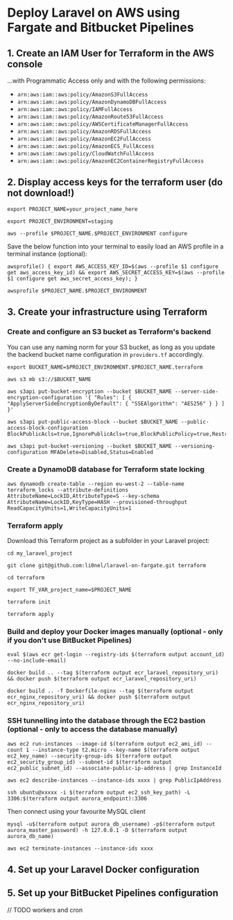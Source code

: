 # Deploy Laravel on AWS using Fargate and Bitbucket Pipelines

## 1. Create an IAM User for Terraform in the AWS console
...with Programmatic Access only and with the following permissions:

- `arn:aws:iam::aws:policy/AmazonS3FullAccess`
- `arn:aws:iam::aws:policy/AmazonDynamoDBFullAccess`
- `arn:aws:iam::aws:policy/IAMFullAccess`
- `arn:aws:iam::aws:policy/AmazonRoute53FullAccess`
- `arn:aws:iam::aws:policy/AWSCertificateManagerFullAccess`
- `arn:aws:iam::aws:policy/AmazonRDSFullAccess`
- `arn:aws:iam::aws:policy/AmazonEC2FullAccess`
- `arn:aws:iam::aws:policy/AmazonECS_FullAccess`
- `arn:aws:iam::aws:policy/CloudWatchFullAccess`
- `arn:aws:iam::aws:policy/AmazonEC2ContainerRegistryFullAccess`


## 2. Display access keys for the terraform user (do not download!)
```
export PROJECT_NAME=your_project_name_here

export PROJECT_ENVIRONMENT=staging

aws --profile $PROJECT_NAME.$PROJECT_ENVIRONMENT configure
```

Save the below function into your terminal to easily load an AWS profile in a terminal instance (optional):
```
awsprofile() { export AWS_ACCESS_KEY_ID=$(aws --profile $1 configure get aws_access_key_id) && export AWS_SECRET_ACCESS_KEY=$(aws --profile $1 configure get aws_secret_access_key); }

awsprofile $PROJECT_NAME.$PROJECT_ENVIRONMENT
```

## 3. Create your infrastructure using Terraform

### Create and configure an S3 bucket as Terraform's backend
You can use any naming norm for your S3 bucket, as long as you update the backend bucket name configuration in `providers.tf` accordingly.

```
export BUCKET_NAME=$PROJECT_ENVIRONMENT.$PROJECT_NAME.terraform

aws s3 mb s3://$BUCKET_NAME

aws s3api put-bucket-encryption --bucket $BUCKET_NAME --server-side-encryption-configuration '{ "Rules": [ { "ApplyServerSideEncryptionByDefault": { "SSEAlgorithm": "AES256" } } ] }'

aws s3api put-public-access-block --bucket $BUCKET_NAME --public-access-block-configuration BlockPublicAcls=true,IgnorePublicAcls=true,BlockPublicPolicy=true,RestrictPublicBuckets=true

aws s3api put-bucket-versioning --bucket $BUCKET_NAME --versioning-configuration MFADelete=Disabled,Status=Enabled
```

### Create a DynamoDB database for Terraform state locking
```
aws dynamodb create-table --region eu-west-2 --table-name terraform_locks --attribute-definitions AttributeName=LockID,AttributeType=S --key-schema AttributeName=LockID,KeyType=HASH --provisioned-throughput ReadCapacityUnits=1,WriteCapacityUnits=1
```

### Terraform apply
Download this Terraform project as a subfolder in your Laravel project:
```
cd my_laravel_project

git clone git@github.com:li0nel/laravel-on-fargate.git terraform

cd terraform
```

```
export TF_VAR_project_name=$PROJECT_NAME

terraform init

terraform apply
```

### Build and deploy your Docker images manually (optional - only if you don't use BitBucket Pipelines)
```
eval $(aws ecr get-login --registry-ids $(terraform output account_id) --no-include-email)

docker build .. --tag $(terraform output ecr_laravel_repository_uri) && docker push $(terraform output ecr_laravel_repository_uri)

docker build .. -f Dockerfile-nginx --tag $(terraform output ecr_nginx_repository_uri) && docker push $(terraform output ecr_nginx_repository_uri)
```

### SSH tunnelling into the database through the EC2 bastion (optional - only to access the database manually)
```
aws ec2 run-instances --image-id $(terraform output ec2_ami_id) --count 1 --instance-type t2.micro --key-name $(terraform output ec2_key_name) --security-group-ids $(terraform output ec2_security_group_id) --subnet-id $(terraform output ec2_public_subnet_id) --associate-public-ip-address | grep InstanceId

aws ec2 describe-instances --instance-ids xxxx | grep PublicIpAddress
```

```
ssh ubuntu@xxxxx -i $(terraform output ec2_ssh_key_path) -L 3306:$(terraform output aurora_endpoint):3306
```

Then connect using your favourite MySQL client
```
mysql -u$(terraform output aurora_db_username) -p$(terraform output aurora_master_password) -h 127.0.0.1 -D $(terraform output aurora_db_name)
```

```
aws ec2 terminate-instances --instance-ids xxxx
```

## 4. Set up your Laravel Docker configuration

## 5. Set up your BitBucket Pipelines configuration


// TODO workers and cron